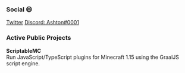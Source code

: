 ### Social 😄
[Twitter](https://twitter.com/BlueberryGG)
[Discord: Ashton#0001](https://discord.com/channels/@me/71823103633657856)

### Active Public Projects
**ScriptableMC**<br/>
Run JavaScript/TypeScript plugins for Minecraft 1.15 using the GraalJS script engine.
